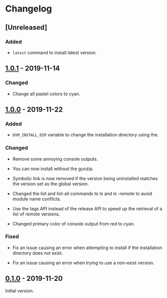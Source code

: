 # Changelog

## [Unreleased]

### Added

- `latest` command to install latest version.

## [1.0.1](https://github.com/imbsky/dvm/releases/tag/v1.0.1) - 2019-11-14

### Changed

- Change all pastel colors to cyan.

## [1.0.0](https://github.com/imbsky/dvm/releases/tag/v1.0.0) - 2019-11-22

### Added

- `DVM_INSTALL_DIR` variable to change the installation directory using the.

### Changed

- Remove some annoying console outputs.

- You can now install without the gunzip.

- Symbolic link is now removed if the version being uninstalled matches the
  version set as the global version.

- Changed the list and list-all commands to ls and ls -remote to avoid module
  name conflicts.

- Use the tags API instead of the release API to speed up the retrieval of a
  list of remote versions.

- Changed primary color of console output from red to cyan.

### Fixed

- Fix an issue causing an error when attempting to install if the installation
  directory does not exist.

- Fix an issue causing an error when trying to use a non-exist version.

## [0.1.0](https://github.com/imbsky/dvm/releases/tag/v0.1.0) - 2019-11-20

Initial version.
